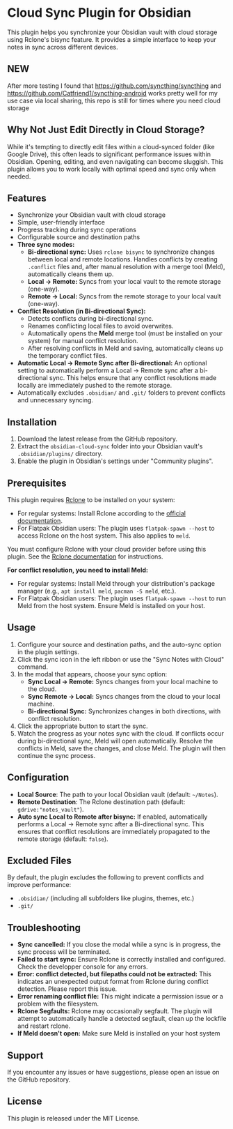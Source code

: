 # Cloud Sync Plugin for Obsidian

This plugin helps you synchronize your Obsidian vault with cloud storage using Rclone's bisync feature. It provides a simple interface to keep your notes in sync across different devices.

## NEW

After more testing I found that https://github.com/syncthing/syncthing and https://github.com/Catfriend1/syncthing-android works pretty well for my use case via local sharing, this repo is still for times where you need cloud storage

## Why Not Just Edit Directly in Cloud Storage?

While it's tempting to directly edit files within a cloud-synced folder (like Google Drive), this often leads to significant performance issues within Obsidian.  Opening, editing, and even navigating can become sluggish. This plugin allows you to work locally with optimal speed and sync only when needed.

## Features

- Synchronize your Obsidian vault with cloud storage
- Simple, user-friendly interface
- Progress tracking during sync operations
- Configurable source and destination paths
- **Three sync modes:**
  - **Bi-directional sync:**  Uses `rclone bisync` to synchronize changes between local and remote locations.  Handles conflicts by creating `.conflict` files and, after manual resolution with a merge tool (Meld), automatically cleans them up.
  - **Local -> Remote:**  Syncs from your local vault to the remote storage (one-way).
  - **Remote -> Local:**  Syncs from the remote storage to your local vault (one-way).
- **Conflict Resolution (in Bi-directional Sync):**
    - Detects conflicts during bi-directional sync.
    - Renames conflicting local files to avoid overwrites.
    - Automatically opens the **Meld** merge tool (must be installed on your system) for manual conflict resolution.
    - After resolving conflicts in Meld and saving, automatically cleans up the temporary conflict files.
- **Automatic Local -> Remote Sync after Bi-directional:** An optional setting to automatically perform a Local -> Remote sync after a bi-directional sync.  This helps ensure that any conflict resolutions made locally are immediately pushed to the remote storage.
- Automatically excludes `.obsidian/` and `.git/` folders to prevent conflicts and unnecessary syncing.

## Installation

1. Download the latest release from the GitHub repository.
2. Extract the `obsidian-cloud-sync` folder into your Obsidian vault's `.obsidian/plugins/` directory.
3. Enable the plugin in Obsidian's settings under "Community plugins".

## Prerequisites

This plugin requires [Rclone](https://rclone.org/) to be installed on your system:
- For regular systems: Install Rclone according to the [official documentation](https://rclone.org/install/).
- For Flatpak Obsidian users: The plugin uses `flatpak-spawn --host` to access Rclone on the host system.  This also applies to `meld`.

You must configure Rclone with your cloud provider before using this plugin. See the [Rclone documentation](https://rclone.org/docs/) for instructions.

**For conflict resolution, you need to install Meld:**
- For regular systems:  Install Meld through your distribution's package manager (e.g., `apt install meld`, `pacman -S meld`, etc.).
- For Flatpak Obsidian users: The plugin uses `flatpak-spawn --host` to run Meld from the host system.  Ensure Meld is installed on your host.

## Usage

1. Configure your source and destination paths, and the auto-sync option in the plugin settings.
2. Click the sync icon in the left ribbon or use the "Sync Notes with Cloud" command.
3. In the modal that appears, choose your sync option:
    - **Sync Local -> Remote:** Syncs changes from your local machine to the cloud.
    - **Sync Remote -> Local:** Syncs changes from the cloud to your local machine.
    - **Bi-directional Sync:** Synchronizes changes in both directions, with conflict resolution.
4. Click the appropriate button to start the sync.
5. Watch the progress as your notes sync with the cloud.  If conflicts occur during bi-directional sync, Meld will open automatically. Resolve the conflicts in Meld, save the changes, and close Meld. The plugin will then continue the sync process.

## Configuration

- **Local Source**: The path to your local Obsidian vault (default: `~/Notes`).
- **Remote Destination**: The Rclone destination path (default: `gdrive:"notes_vault"`).
- **Auto sync Local to Remote after bisync:** If enabled, automatically performs a Local -> Remote sync after a Bi-directional sync. This ensures that conflict resolutions are immediately propagated to the remote storage (default: `false`).

## Excluded Files

By default, the plugin excludes the following to prevent conflicts and improve performance:

- `.obsidian/` (including all subfolders like plugins, themes, etc.)
- `.git/`

## Troubleshooting

- **Sync cancelled:** If you close the modal while a sync is in progress, the sync process will be terminated.
- **Failed to start sync:** Ensure Rclone is correctly installed and configured. Check the developper console for any errors.
- **Error: conflict detected, but filepaths could not be extracted:** This indicates an unexpected output format from Rclone during conflict detection. Please report this issue.
- **Error renaming conflict file:** This might indicate a permission issue or a problem with the filesystem.
- **Rclone Segfaults:** Rclone may occasionally segfault. The plugin will attempt to automatically handle a detected segfault, clean up the lockfile and restart rclone.
- **If Meld doesn't open:** Make sure Meld is installed on your host system

## Support

If you encounter any issues or have suggestions, please open an issue on the GitHub repository.

## License

This plugin is released under the MIT License.
